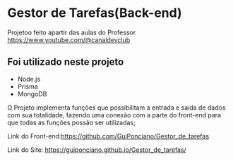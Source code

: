 # Gestor de Tarefas(Back-end)

Projetoo feito apartir das aulas do Professor https://www.youtube.com/@canaldevclub

## Foi utilizado neste projeto

- Node.js
- Prisma
- MongoDB

O Projeto implementa funções que possibilitam a entrada  e saida de dados com sua totalidade, fazendo uma conexão com a parte do front-end para que todas as funções possão ser utilizadas;

Link do Front-end:https://github.com/GuiPonciano/Gestor_de_tarefas

Link do Site: https://guiponciano.github.io/Gestor_de_tarefas/
